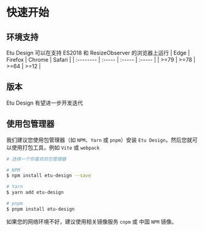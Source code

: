 # 快速开始

## 环境支持

Etu Design 可以在支持 ES2018 和 ResizeObserver 的浏览器上运行
| Edge | Firefox | Chrome | Safari |
| :-------- | :----- | :----- | :----- |
| >=79 | >=78 | >=64 | >=12 |

## 版本

Etu Design 有望进一步开发迭代

## 使用包管理器

我们建议您使用包管理器（如 `NPM`、`Yarn` 或 `pnpm`）安装 `Etu Design`，然后您就可以使用打包工具，例如 `Vite` 或 `webpack`

```sh
# 选择一个你喜欢的包管理器

# NPM
$ npm install etu-design --save

# Yarn
$ yarn add etu-design

# pnpm
$ pnpm install etu-design
```

如果您的网络环境不好，建议使用相关镜像服务 `cnpm` 或 中国 `NPM` 镜像。
